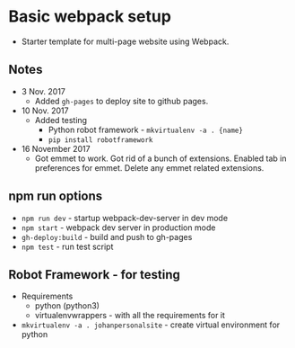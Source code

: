 # Basic webpack setup
* Starter template for multi-page website using Webpack.

## Notes
* 3 Nov. 2017
  * Added `gh-pages` to deploy site to github pages.
* 10 Nov. 2017
  * Added testing
    * Python robot framework - `mkvirtualenv -a . {name}`
    * `pip install robotframework`
* 16 November 2017
  * Got emmet to work. Got rid of a bunch of extensions. Enabled tab in preferences for emmet. Delete any emmet related extensions.
## npm run options
* `npm run dev` - startup webpack-dev-server in dev mode
* `npm start` - webpack dev server in production mode
* `gh-deploy:build` - build and push to gh-pages
* `npm test` - run test script

## Robot Framework - for testing
* Requirements
  * python (python3)
  * virtualenvwrappers - with all the requirements for it
* `mkvirtualenv -a . johanpersonalsite` - create virtual environment for python
